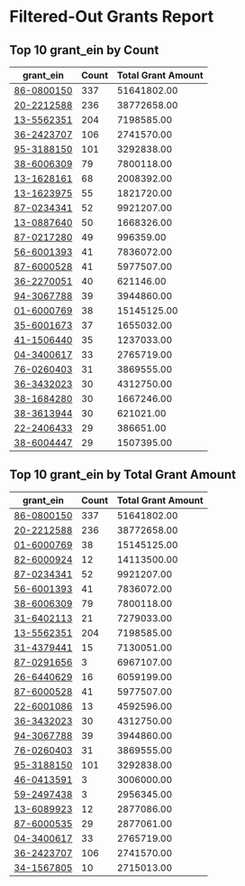 # Filtered-Out Grants Report

## Top 10 grant_ein by Count
| grant_ein | Count | Total Grant Amount |
|-----------|-------|--------------------|
| <a href="https://www.google.com/search?q=86-0800150+ein">86-0800150</a> | 337 | 51641802.00 |
| <a href="https://www.google.com/search?q=20-2212588+ein">20-2212588</a> | 236 | 38772658.00 |
| <a href="https://www.google.com/search?q=13-5562351+ein">13-5562351</a> | 204 | 7198585.00 |
| <a href="https://www.google.com/search?q=36-2423707+ein">36-2423707</a> | 106 | 2741570.00 |
| <a href="https://www.google.com/search?q=95-3188150+ein">95-3188150</a> | 101 | 3292838.00 |
| <a href="https://www.google.com/search?q=38-6006309+ein">38-6006309</a> | 79 | 7800118.00 |
| <a href="https://www.google.com/search?q=13-1628161+ein">13-1628161</a> | 68 | 2008392.00 |
| <a href="https://www.google.com/search?q=13-1623975+ein">13-1623975</a> | 55 | 1821720.00 |
| <a href="https://www.google.com/search?q=87-0234341+ein">87-0234341</a> | 52 | 9921207.00 |
| <a href="https://www.google.com/search?q=13-0887640+ein">13-0887640</a> | 50 | 1668326.00 |
| <a href="https://www.google.com/search?q=87-0217280+ein">87-0217280</a> | 49 | 996359.00 |
| <a href="https://www.google.com/search?q=56-6001393+ein">56-6001393</a> | 41 | 7836072.00 |
| <a href="https://www.google.com/search?q=87-6000528+ein">87-6000528</a> | 41 | 5977507.00 |
| <a href="https://www.google.com/search?q=36-2270051+ein">36-2270051</a> | 40 | 621146.00 |
| <a href="https://www.google.com/search?q=94-3067788+ein">94-3067788</a> | 39 | 3944860.00 |
| <a href="https://www.google.com/search?q=01-6000769+ein">01-6000769</a> | 38 | 15145125.00 |
| <a href="https://www.google.com/search?q=35-6001673+ein">35-6001673</a> | 37 | 1655032.00 |
| <a href="https://www.google.com/search?q=41-1506440+ein">41-1506440</a> | 35 | 1237033.00 |
| <a href="https://www.google.com/search?q=04-3400617+ein">04-3400617</a> | 33 | 2765719.00 |
| <a href="https://www.google.com/search?q=76-0260403+ein">76-0260403</a> | 31 | 3869555.00 |
| <a href="https://www.google.com/search?q=36-3432023+ein">36-3432023</a> | 30 | 4312750.00 |
| <a href="https://www.google.com/search?q=38-1684280+ein">38-1684280</a> | 30 | 1667246.00 |
| <a href="https://www.google.com/search?q=38-3613944+ein">38-3613944</a> | 30 | 621021.00 |
| <a href="https://www.google.com/search?q=22-2406433+ein">22-2406433</a> | 29 | 386651.00 |
| <a href="https://www.google.com/search?q=38-6004447+ein">38-6004447</a> | 29 | 1507395.00 |

## Top 10 grant_ein by Total Grant Amount
| grant_ein | Count | Total Grant Amount |
|-----------|-------|--------------------|
| <a href="https://www.google.com/search?q=86-0800150+ein">86-0800150</a> | 337 | 51641802.00 |
| <a href="https://www.google.com/search?q=20-2212588+ein">20-2212588</a> | 236 | 38772658.00 |
| <a href="https://www.google.com/search?q=01-6000769+ein">01-6000769</a> | 38 | 15145125.00 |
| <a href="https://www.google.com/search?q=82-6000924+ein">82-6000924</a> | 12 | 14113500.00 |
| <a href="https://www.google.com/search?q=87-0234341+ein">87-0234341</a> | 52 | 9921207.00 |
| <a href="https://www.google.com/search?q=56-6001393+ein">56-6001393</a> | 41 | 7836072.00 |
| <a href="https://www.google.com/search?q=38-6006309+ein">38-6006309</a> | 79 | 7800118.00 |
| <a href="https://www.google.com/search?q=31-6402113+ein">31-6402113</a> | 21 | 7279033.00 |
| <a href="https://www.google.com/search?q=13-5562351+ein">13-5562351</a> | 204 | 7198585.00 |
| <a href="https://www.google.com/search?q=31-4379441+ein">31-4379441</a> | 15 | 7130051.00 |
| <a href="https://www.google.com/search?q=87-0291656+ein">87-0291656</a> | 3 | 6967107.00 |
| <a href="https://www.google.com/search?q=26-6440629+ein">26-6440629</a> | 16 | 6059199.00 |
| <a href="https://www.google.com/search?q=87-6000528+ein">87-6000528</a> | 41 | 5977507.00 |
| <a href="https://www.google.com/search?q=22-6001086+ein">22-6001086</a> | 13 | 4592596.00 |
| <a href="https://www.google.com/search?q=36-3432023+ein">36-3432023</a> | 30 | 4312750.00 |
| <a href="https://www.google.com/search?q=94-3067788+ein">94-3067788</a> | 39 | 3944860.00 |
| <a href="https://www.google.com/search?q=76-0260403+ein">76-0260403</a> | 31 | 3869555.00 |
| <a href="https://www.google.com/search?q=95-3188150+ein">95-3188150</a> | 101 | 3292838.00 |
| <a href="https://www.google.com/search?q=46-0413591+ein">46-0413591</a> | 3 | 3006000.00 |
| <a href="https://www.google.com/search?q=59-2497438+ein">59-2497438</a> | 3 | 2956345.00 |
| <a href="https://www.google.com/search?q=13-6089923+ein">13-6089923</a> | 12 | 2877086.00 |
| <a href="https://www.google.com/search?q=87-6000535+ein">87-6000535</a> | 29 | 2877061.00 |
| <a href="https://www.google.com/search?q=04-3400617+ein">04-3400617</a> | 33 | 2765719.00 |
| <a href="https://www.google.com/search?q=36-2423707+ein">36-2423707</a> | 106 | 2741570.00 |
| <a href="https://www.google.com/search?q=34-1567805+ein">34-1567805</a> | 10 | 2715013.00 |
